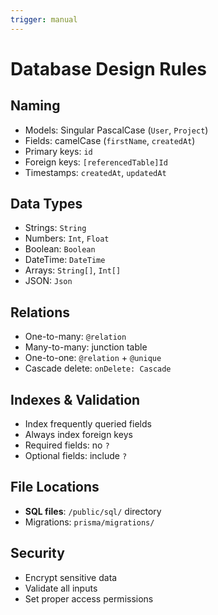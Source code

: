```yaml
---
trigger: manual
---
```


# Database Design Rules


## Naming

- Models: Singular PascalCase (`User`, `Project`)
- Fields: camelCase (`firstName`, `createdAt`)
- Primary keys: `id`
- Foreign keys: `[referencedTable]Id`
- Timestamps: `createdAt`, `updatedAt`

## Data Types

- Strings: `String`
- Numbers: `Int`, `Float`
- Boolean: `Boolean`
- DateTime: `DateTime`
- Arrays: `String[]`, `Int[]`
- JSON: `Json`

## Relations

- One-to-many: `@relation`
- Many-to-many: junction table
- One-to-one: `@relation` + `@unique`
- Cascade delete: `onDelete: Cascade`

## Indexes & Validation

- Index frequently queried fields
- Always index foreign keys
- Required fields: no `?`
- Optional fields: include `?`

## File Locations

- **SQL files**: `/public/sql/` directory
- Migrations: `prisma/migrations/`

## Security

- Encrypt sensitive data
- Validate all inputs
- Set proper access permissions